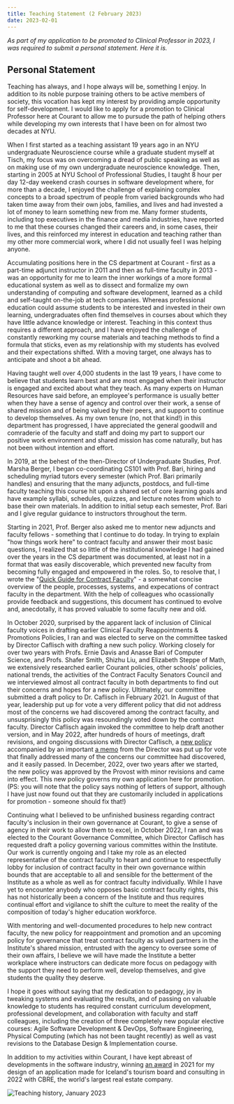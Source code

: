 ```yaml
---
title: Teaching Statement (2 February 2023)
date: 2023-02-01
---
```


_As part of my application to be promoted to Clinical Professor in 2023, I was required to submit a personal statement. Here it is._

## Personal Statement

Teaching has always, and I hope always will be, something I enjoy. In addition to its noble purpose training others to be active members of society, this vocation has kept my interest by providing ample opportunity for self-development. I would like to apply for a promotion to Clinical Professor here at Courant to allow me to pursude the path of helping others while developing my own interests that I have been on for almost two decades at NYU.

When I first started as a teaching assistant 19 years ago in an NYU undergraduate Neuroscience course while a graduate student myself at Tisch, my focus was on overcoming a dread of public speaking as well as on making use of my own undergraduate neuroscience knowledge. Then, starting in 2005 at NYU School of Professional Studies, I taught 8 hour per day 12-day weekend crash courses in software development where, for more than a decade, I enjoyed the challenge of explaining complex concepts to a broad spectrum of people from varied backgrounds who had taken time away from their own jobs, families, and lives and had invested a lot of money to learn something new from me. Many former students, including top executives in the finance and media industries, have reported to me that these courses changed their careers and, in some cases, their lives, and this reinforced my interest in education and teaching rather than my other more commercial work, where I did not usually feel I was helping anyone.

Accumulating positions here in the CS department at Courant - first as a part-time adjunct instructor in 2011 and then as full-time faculty in 2013 - was an opportunity for me to learn the inner workings of a more formal educational system as well as to dissect and formalize my own understanding of computing and software development, learned as a child and self-taught on-the-job at tech companies. Whereas professional education could assume students to be interested and invested in their own learning, undergraduates often find themselves in courses about which they have little advance knowledge or interest. Teaching in this context thus requires a different approach, and I have enjoyed the challenge of constantly reworking my course materials and teaching methods to find a formula that sticks, even as my relationship with my students has evolved and their expectations shifted. With a moving target, one always has to anticipate and shoot a bit ahead.

Having taught well over 4,000 students in the last 19 years, I have come to believe that students learn best and are most engaged when their instructor is engaged and excited about what they teach. As many experts on Human Resources have said before, an employee's performance is usually better when they have a sense of agency and control over their work, a sense of shared mission and of being valued by their peers, and support to continue to develop themselves. As my own tenure (no, not that kind!) in this department has progressed, I have appreciated the general goodwill and comraderie of the faculty and staff and doing my part to support our positive work environment and shared mission has come naturally, but has not been without intention and effort.

In 2019, at the behest of the then-Director of Undergraduate Studies, Prof. Marsha Berger, I began co-coordinating CS101 with Prof. Bari, hiring and scheduling myriad tutors every semester (which Prof. Bari primarily handles) and ensuring that the many adjuncts, postdocs, and full-time faculty teaching this course hit upon a shared set of core learning goals and have example syllabi, schedules, quizzes, and lecture notes from which to base their own materials. In addition to initial setup each semester, Prof. Bari and I give regular guidance to instructors throughout the term.

Starting in 2021, Prof. Berger also asked me to mentor new adjuncts and faculty fellows - something that I continue to do today. In trying to explain "how things work here" to contract faculty and answer their most basic questions, I realized that so little of the institutional knowledge I had gained over the years in the CS department was documented, at least not in a format that was easily discoverable, which prevented new faculty from becoming fully engaged and empowered in the roles. So, to resolve that, I wrote the "[Quick Guide for Contract Faculty](https://docs.google.com/document/d/1Ydm6bPbqceop99PxmKBPRtqHzbfnU9-zrdvrF4t3B1g/edit?usp=sharing)" - a somewhat concise overview of the people, processes, systems, and expecations of contract faculty in the department. With the help of colleagues who ocassionally provide feedback and suggestions, this document has continued to evolve and, anecdotally, it has proved valuable to some faculty new and old.

In October 2020, surprised by the apparent lack of inclusion of Clinical faculty voices in drafting earlier Clinical Faculty Reappointments & Promotions Policies, I ran and was elected to serve on the committee tasked by Director Caflisch with drafting a new such policy. Working closely for over two years with Profs. Ernie Davis and Anasse Bari of Computer Science, and Profs. Shafer Smith, Shizhu Liu, and Elizabeth Steppe of Math, we extensively researched earlier Courant policies, other schools' policies, national trends, the activities of the Contract Faculty Senators Council and we interviewed almost all contract faculty in both departments to find out their concerns and hopes for a new policy. Ultimately, our committee submitted a draft policy to Dr. Caflisch in February 2021. In August of that year, leadership put up for vote a very different policy that did not address most of the concerns we had discovered among the contract faculty, and unsusprisingly this policy was resoundingly voted down by the contract faculty. Director Caflisch again invoked the committee to help draft another version, and in May 2022, after hundreds of hours of meetings, draft revisions, and ongoing discussions with Director Caflisch, a [new policy](https://cims.nyu.edu/media/cims/filer_public/f9/0a/f90aba15-ebbb-4392-b99c-d95d45b66c29/courant_contract_faculty_policy_12_20_2022.pdf) accompanied by an important [a memo](https://drive.google.com/file/d/1fCiw8dsAZ_BCVht5Xz2xs1NY2R8g8hI3/view?usp=sharing) from the Director was put up for vote that finally addressed many of the concerns our committee had discovered, and it easily passed. In December, 2022, over two years after we started, the new policy was approved by the Provost with minor revisions and came into effect. This new policy governs my own application here for promotion. (PS: you will note that the policy says nothing of letters of support, although I have just now found out that they are customarily included in applications for promotion - someone should fix that!)

Continuing what I believed to be unfinished business regarding contract faculty's inclusion in their own governance at Courant, to give a sense of agency in their work to allow them to excel, in October 2022, I ran and was elected to the Courant Governance Committee, which Director Caflisch has requested draft a policy governing various committes within the Institute. Our work is currently ongoing and I take my role as an elected representative of the contract faculty to heart and continue to respectfully lobby for inclusion of contract faculty in their own governance within bounds that are acceptable to all and sensible for the betterment of the Institute as a whole as well as for contract faculty individually. While I have yet to encounter anybody who opposes basic contract faculty rights, this has not historically been a concern of the Institute and thus requires continual effort and vigilance to shift the culture to meet the reality of the composition of today's higher education workforce.

With mentoring and well-documented procedures to help new contract faculty, the new policy for reappointment and promotion and an upcoming policy for governance that treat contract faculty as valued partners in the Institute's shared mission, entrusted with the agency to oversee some of their own affairs, I believe we will have made the Institute a better workplace where instructors can dedicate more focus on pedagogy with the support they need to perform well, develop themselves, and give students the quality they deserve.

I hope it goes without saying that my dedication to pedagogy, joy in tweaking systems and evaluating the results, and of passing on valuable knowledge to students has required constant curriculum development, professional development, and collaboration with faculty and staff colleagues, including the creation of three completely new popular elective courses: Agile Software Development & DevOps, Software Engineering, Physical Computing (which has not been taught recently) as well as vast revisions to the Database Design & Implementation course.

In addition to my activities within Courant, I have kept abreast of developments in the software industry, winning [an award](https://www.effie.org/case_database/case/US_2021_E-6247-050) in 2021 for my design of an application made for Iceland's tourism board and consulting in 2022 with CBRE, the world's largest real estate company.

![Teaching history, January 2023](../assets/teaching_history_january2023.png)
